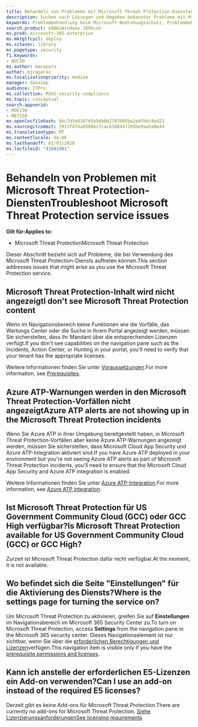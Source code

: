 ```yaml
---
title: Behandeln von Problemen mit Microsoft Threat Protection-Diensten
description: Suchen nach Lösungen und Umgehen bekannter Probleme mit Microsoft Threat Protection
keywords: Problembehandlung beim Microsoft-Bedrohungsschutz, Problembehandlung, Azure ATP, Probleme, Add-on, Seite "Einstellungen"
search.product: eADQiWindows 10XVcnh
ms.prod: microsoft-365-enterprise
ms.mktglfcycl: deploy
ms.sitesec: library
ms.pagetype: security
f1.keywords:
- NOCSH
ms.author: macapara
author: mjcaparas
ms.localizationpriority: medium
manager: dansimp
audience: ITPro
ms.collection: M365-security-compliance
ms.topic: conceptual
search.appverid:
- MOE150
- MET150
ms.openlocfilehash: bbc7d5d434765b94b0b2707605be2edfbbc8e423
ms.sourcegitcommit: 2913fd74ad5086c7cac6388447285be9aa5a8e44
ms.translationtype: MT
ms.contentlocale: de-DE
ms.lasthandoff: 02/01/2020
ms.locfileid: "41661981"
---
```

# <a name="troubleshoot-microsoft-threat-protection-service-issues"></a><span data-ttu-id="d35c1-104">Behandeln von Problemen mit Microsoft Threat Protection-Diensten</span><span class="sxs-lookup"><span data-stu-id="d35c1-104">Troubleshoot Microsoft Threat Protection service issues</span></span>

<span data-ttu-id="d35c1-105">**Gilt für:**</span><span class="sxs-lookup"><span data-stu-id="d35c1-105">**Applies to:**</span></span>
- <span data-ttu-id="d35c1-106">Microsoft Threat Protection</span><span class="sxs-lookup"><span data-stu-id="d35c1-106">Microsoft Threat Protection</span></span>

<span data-ttu-id="d35c1-107">Dieser Abschnitt bezieht sich auf Probleme, die bei Verwendung des Microsoft Threat Protection-Diensts auftreten können.</span><span class="sxs-lookup"><span data-stu-id="d35c1-107">This section addresses issues that might arise as you use the Microsoft Threat Protection service.</span></span>


## <a name="i-dont-see-microsoft-threat-protection-content"></a><span data-ttu-id="d35c1-108">Microsoft Threat Protection-Inhalt wird nicht angezeigt</span><span class="sxs-lookup"><span data-stu-id="d35c1-108">I don't see Microsoft Threat Protection content</span></span>
<span data-ttu-id="d35c1-109">Wenn im Navigationsbereich keine Funktionen wie die Vorfälle, das Wartungs Center oder die Suche in Ihrem Portal angezeigt werden, müssen Sie sicherstellen, dass Ihr Mandant über die entsprechenden Lizenzen verfügt.</span><span class="sxs-lookup"><span data-stu-id="d35c1-109">If you don't see capabilities on the navigation pane such as the Incidents, Action Center, or Hunting in your portal, you'll need to verify that your tenant has the appropriate licenses.</span></span> 

<span data-ttu-id="d35c1-110">Weitere Informationen finden Sie unter [Voraussetzungen](prerequisites.md).</span><span class="sxs-lookup"><span data-stu-id="d35c1-110">For more information, see [Prerequisites](prerequisites.md).</span></span>

## <a name="azure-atp-alerts-are-not-showing-up-in-the-microsoft-threat-protection-incidents"></a><span data-ttu-id="d35c1-111">Azure ATP-Warnungen werden in den Microsoft Threat Protection-Vorfällen nicht angezeigt</span><span class="sxs-lookup"><span data-stu-id="d35c1-111">Azure ATP alerts are not showing up in the Microsoft Threat Protection incidents</span></span>
<span data-ttu-id="d35c1-112">Wenn Sie Azure ATP in Ihrer Umgebung bereitgestellt haben, in Microsoft Threat Protection-Vorfällen aber keine Azure ATP-Warnungen angezeigt werden, müssen Sie sicherstellen, dass Microsoft Cloud App Security und Azure ATP-Integration aktiviert sind.</span><span class="sxs-lookup"><span data-stu-id="d35c1-112">If you have Azure ATP deployed in your environment but you're not seeing Azure ATP alerts as part of Microsoft Threat Protection incidents, you'll need to ensure that the Microsoft Cloud App Security and Azure ATP integration is enabled.</span></span> 

<span data-ttu-id="d35c1-113">Weitere Informationen finden Sie unter [Azure ATP-Integration](https://docs.microsoft.com/cloud-app-security/aatp-integration).</span><span class="sxs-lookup"><span data-stu-id="d35c1-113">For more information, see [Azure ATP integration](https://docs.microsoft.com/cloud-app-security/aatp-integration).</span></span>

## <a name="is-microsoft-threat-protection-available-for-us-government-community-cloud-gcc-or-gcc-high"></a><span data-ttu-id="d35c1-114">Ist Microsoft Threat Protection für US Government Community Cloud (GCC) oder GCC High verfügbar?</span><span class="sxs-lookup"><span data-stu-id="d35c1-114">Is Microsoft Threat Protection available for US Government Community Cloud (GCC) or GCC High?</span></span>
<span data-ttu-id="d35c1-115">Zurzeit ist Microsoft Threat Protection dafür nicht verfügbar.</span><span class="sxs-lookup"><span data-stu-id="d35c1-115">At the moment, it is not available.</span></span>

## <a name="where-is-the-settings-page-for-turning-the-service-on"></a><span data-ttu-id="d35c1-116">Wo befindet sich die Seite "Einstellungen" für die Aktivierung des Diensts?</span><span class="sxs-lookup"><span data-stu-id="d35c1-116">Where is the settings page for turning the service on?</span></span>
<span data-ttu-id="d35c1-117">Um Microsoft Threat Protection zu aktivieren, greifen Sie auf **Einstellungen** im Navigationsbereich im Microsoft 365 Security Center zu.</span><span class="sxs-lookup"><span data-stu-id="d35c1-117">To turn on Microsoft Threat Protection, access **Settings** from the navigation pane in the Microsoft 365 security center.</span></span> <span data-ttu-id="d35c1-118">Dieses Navigationselement ist nur sichtbar, wenn Sie über die [erforderlichen Berechtigungen und Lizenzen](mtp-enable.md#check-license-eligibility-and-required-permissions)verfügen.</span><span class="sxs-lookup"><span data-stu-id="d35c1-118">This navigation item is visible only if you have the [prerequisite permissions and licenses](mtp-enable.md#check-license-eligibility-and-required-permissions).</span></span>

## <a name="can-i-use-an-add-on-instead-of-the-required-e5-licenses"></a><span data-ttu-id="d35c1-119">Kann ich anstelle der erforderlichen E5-Lizenzen ein Add-on verwenden?</span><span class="sxs-lookup"><span data-stu-id="d35c1-119">Can I use an add-on instead of the required E5 licenses?</span></span>
<span data-ttu-id="d35c1-120">Derzeit gibt es keine Add-ons für Microsoft Threat Protection.</span><span class="sxs-lookup"><span data-stu-id="d35c1-120">There are currently no add-ons for Microsoft Threat Protection.</span></span> [<span data-ttu-id="d35c1-121">Siehe Lizenzierungsanforderungen</span><span class="sxs-lookup"><span data-stu-id="d35c1-121">See licensing requirements</span></span>](prerequisites.md) 

